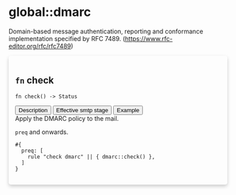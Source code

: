 # global::dmarc

Domain-based message authentication, reporting and conformance implementation
specified by RFC 7489. (<https://www.rfc-editor.org/rfc/rfc7489>)


<div markdown="span" style='box-shadow: 0 4px 8px 0 rgba(0,0,0,0.2); padding: 15px; border-radius: 5px;'>

<h2 class="func-name"> <code>fn</code> check </h2>

```rust,ignore
fn check() -> Status
```

<div class="tab">
    <button
    group="check"
    id="link-check-description"
    class="tablinks active"
    onclick="openTab(event, 'check', 'description')">
        Description
    </button>
    <button
    group="check"
    id="link-check-Effective smtp stage"
    class="tablinks"
    onclick="openTab(event, 'check', 'Effective smtp stage')">
        Effective smtp stage
    </button>
    <button
    group="check"
    id="link-check-Example"
    class="tablinks"
    onclick="openTab(event, 'check', 'Example')">
        Example
    </button></div>

<div group="check" id="check-description" style="display: block;" markdown="span" class="tabcontent">
Apply the DMARC policy to the mail.


</div>

<div group="check" id="check-Effective smtp stage" class="tabcontent">

`preq` and onwards.


</div>

<div group="check" id="check-Example" class="tabcontent">

```ignore
#{
  preq: [
    rule "check dmarc" || { dmarc::check() },
  ]
}
```
</div>

</div>
</br>
